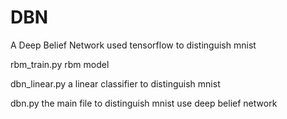 # DBN
A Deep Belief Network used tensorflow to distinguish mnist

rbm_train.py rbm model

dbn_linear.py a linear classifier to distinguish mnist

dbn.py the main file to distinguish mnist use deep belief network

